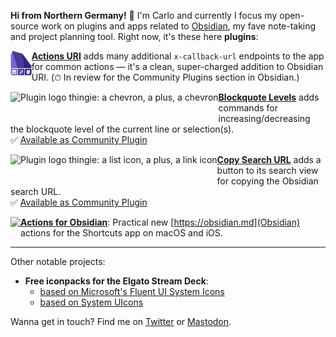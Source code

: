 **Hi from Northern Germany!** 👋 I'm Carlo and currently I focus my open-source work on plugins and apps related to [Obsidian](https://obsidian.md), my fave note-taking and project planning tool.  Right now, it's these here **plugins**:

[<img src="https://raw.githubusercontent.com/czottmann/obsidian-actions-uri/main/readme-assets/actions-uri-128.png" align="left" height="40" alt="Plugin logo thingie: an app icon, a two-way communications icon, a note icon">**Actions URI**](https://github.com/czottmann/obsidian-actions-uri) adds many additional `x-callback-url` endpoints to the app for common actions — it's a clean, super-charged addition to Obsidian URI. (⏱ In review for the Community Plugins section in Obsidian.)

[<img src="https://raw.githubusercontent.com/czottmann/obsidian-blockquote-levels/main/readme-assets/blockquote-levels-128.png" align="left" height="40" alt="Plugin logo thingie: a chevron, a plus, a chevron">**Blockquote Levels**](https://github.com/czottmann/obsidian-blockquote-levels) adds commands for increasing/decreasing the blockquote level of the current line or selection(s).  
✅ [Available as Community Plugin](https://obsidian.md/plugins?id=zottmann)

[<img src="https://raw.githubusercontent.com/czottmann/obsidian-copy-search-url/main/readme-assets/copy-search-url-128.png" align="left" height="40" alt="Plugin logo thingie: a list icon, a plus, a link icon">**Copy Search URL**](https://github.com/czottmann/obsidian-copy-search-url) adds a button to its search view for copying the Obsidian search URL.  
✅ [Available as Community Plugin](https://obsidian.md/plugins?id=zottmann)

[<img src="https://obsidian.actions.work/assets/app-icon.2d8a0dea.png" align="left" height="40">**Actions for Obsidian**](https://obsidian.actions.work/): Practical new [https://obsidian.md](Obsidian) actions for the Shortcuts app on macOS and iOS.

---

Other notable projects:

- **Free iconpacks for the Elgato Stream Deck**:
  - [based on Microsoft's Fluent UI System Icons](https://github.com/czottmann/streamdeck-iconpack-fluentui-system-icons)
  - [based on System UIcons](https://github.com/czottmann/streamdeck-iconpack-system-uicons)
  
Wanna get in touch? Find me on [Twitter](https://twitter.com/municode) or [Mastodon](https://norden.social/@czottmann).
